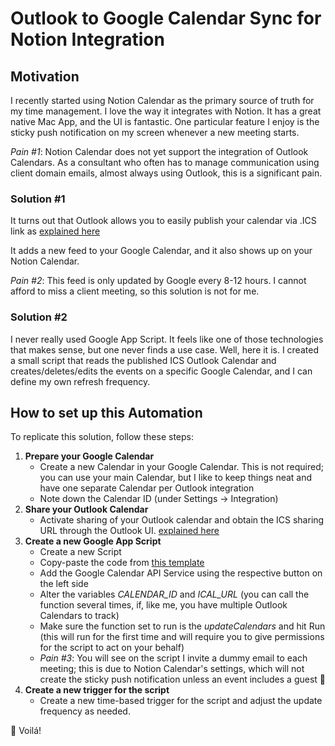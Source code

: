 
# Outlook to Google Calendar Sync for Notion Integration

## Motivation

I recently started using Notion Calendar as the primary source of truth for my time management. I love the way it integrates with Notion. It has a great native Mac App, and the UI is fantastic. One particular feature I enjoy is the sticky push notification on my screen whenever a new meeting starts.

_Pain #1_: Notion Calendar does not yet support the integration of Outlook Calendars. As a consultant who often has to manage communication using client domain emails, almost always using Outlook, this is a significant pain.

### Solution #1

It turns out that Outlook allows you to easily publish your calendar via .ICS link as [explained here](https://support.microsoft.com/en-gb/office/share-your-calendar-in-outlook-com-0fc1cb48-569d-4d1e-ac20-5a9b3f5e6ff2)

It adds a new feed to your Google Calendar, and it also shows up on your Notion Calendar.

_Pain #2_: This feed is only updated by Google every 8-12 hours. I cannot afford to miss a client meeting, so this solution is not for me.

### Solution #2

I never really used Google App Script. It feels like one of those technologies that makes sense, but one never finds a use case. Well, here it is. I created a small script that reads the published ICS Outlook Calendar and creates/deletes/edits the events on a specific Google Calendar, and I can define my own refresh frequency.

## How to set up this Automation

To replicate this solution, follow these steps:

1. **Prepare your Google Calendar**
	* Create a new Calendar in your Google Calendar. This is not required; you can use your main Calendar, but I like to keep things neat and have one separate Calendar per Outlook integration
	* Note down the Calendar ID (under Settings -> Integration)
2. **Share your Outlook Calendar**
	* Activate sharing of your Outlook calendar and obtain the ICS sharing URL through the Outlook UI. [explained here](https://support.microsoft.com/en-gb/office/share-your-calendar-in-outlook-com-0fc1cb48-569d-4d1e-ac20-5a9b3f5e6ff2)
3. **Create a new Google App Script**
	* Create a new Script
	* Copy-paste the code from [this template](https://github.com/2bd-ventures/outlook-google-sync/blob/main/Code.gs)
	* Add the Google Calendar API Service using the respective button on the left side 
	* Alter the variables *CALENDAR_ID* and *ICAL_URL* (you can call the function several times, if, like me, you have multiple Outlook Calendars to track)
	* Make sure the function set to run is the *updateCalendars* and hit Run (this will run for the first time and will require you to give permissions for the script to act on your behalf)
	* *Pain #3*: You will see on the script I invite a dummy email to each meeting; this is due to Notion Calendar's settings, which will not create the sticky push notification unless an event includes a guest 🤷
4. **Create a new trigger for the script**
	* Create a new time-based trigger for the script and adjust the update frequency as needed.

🎉 Voilá!
